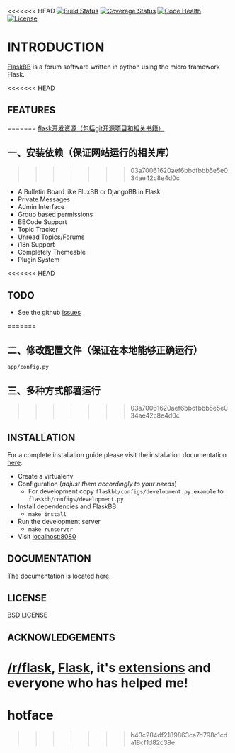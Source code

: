 <<<<<<< HEAD
[![Build Status](https://travis-ci.org/sh4nks/flaskbb.svg?branch=master)](https://travis-ci.org/sh4nks/flaskbb)
[![Coverage Status](https://coveralls.io/repos/sh4nks/flaskbb/badge.png)](https://coveralls.io/r/sh4nks/flaskbb)
[![Code Health](https://landscape.io/github/sh4nks/flaskbb/master/landscape.svg?style=flat)](https://landscape.io/github/sh4nks/flaskbb/master)
[![License](https://img.shields.io/badge/license-BSD-blue.svg)](https://flaskbb.org)

# INTRODUCTION

[FlaskBB](http://flaskbb.org) is a forum software written in python
using the micro framework Flask.

<<<<<<< HEAD

## FEATURES
=======
[flask开发资源（包括git开源项目和相关书籍）](https://github.com/humiaozuzu/awesome-flask)

## 一、安装依赖（保证网站运行的相关库）
>>>>>>> 03a70061620aef6bbdfbbb5e5e034ae42c8e4d0c

* A Bulletin Board like FluxBB or DjangoBB in Flask
* Private Messages
* Admin Interface
* Group based permissions
* BBCode Support
* Topic Tracker
* Unread Topics/Forums
* i18n Support
* Completely Themeable
* Plugin System


<<<<<<< HEAD
## TODO

* See the github [issues](https://github.com/sh4nks/flaskbb/issues?state=open)

=======
## 二、修改配置文件（保证在本地能够正确运行）
```
app/config.py
```

## 三、多种方式部署运行
>>>>>>> 03a70061620aef6bbdfbbb5e5e034ae42c8e4d0c

## INSTALLATION

For a complete installation guide please visit the installation documentation
[here](https://flaskbb.readthedocs.org/en/latest/installation.html).

* Create a virtualenv
* Configuration (_adjust them accordingly to your needs_)
    * For development copy `flaskbb/configs/development.py.example` to `flaskbb/configs/development.py`
* Install dependencies and FlaskBB
    * `make install`
* Run the development server
    * `make runserver`
* Visit [localhost:8080](http://localhost:8080)


## DOCUMENTATION

The documentation is located [here](http://flaskbb.readthedocs.org/en/latest/).


## LICENSE

[BSD LICENSE](http://flask.pocoo.org/docs/license/#flask-license)


## ACKNOWLEDGEMENTS

[/r/flask](http://reddit.com/r/flask), [Flask](http://flask.pocoo.org), it's [extensions](http://flask.pocoo.org/extensions/) and everyone who has helped me!
=======
# hotface
>>>>>>> b43c284df2189863ca7d798c1cda18cf1d82c38e
